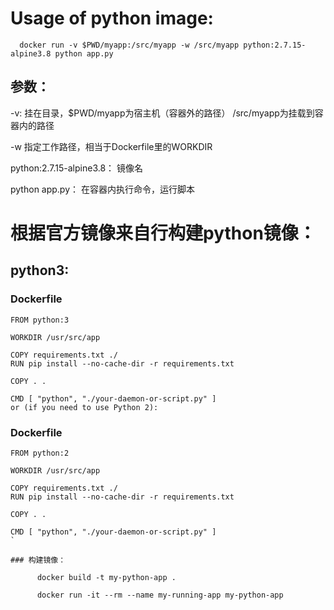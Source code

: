# Usage of python image:

      docker run -v $PWD/myapp:/src/myapp -w /src/myapp python:2.7.15-alpine3.8 python app.py


## 参数：

  -v: 挂在目录，$PWD/myapp为宿主机（容器外的路径） /src/myapp为挂载到容器内的路径

  -w  指定工作路径，相当于Dockerfile里的WORKDIR

  python:2.7.15-alpine3.8： 镜像名

  python app.py： 在容器内执行命令，运行脚本


# 根据官方镜像来自行构建python镜像：

## python3:

### Dockerfile
```
FROM python:3

WORKDIR /usr/src/app

COPY requirements.txt ./
RUN pip install --no-cache-dir -r requirements.txt

COPY . .

CMD [ "python", "./your-daemon-or-script.py" ]
or (if you need to use Python 2):
```

### Dockerfile

```
FROM python:2

WORKDIR /usr/src/app

COPY requirements.txt ./
RUN pip install --no-cache-dir -r requirements.txt

COPY . .

CMD [ "python", "./your-daemon-or-script.py" ]
`

### 构建镜像：

      docker build -t my-python-app .

      docker run -it --rm --name my-running-app my-python-app
